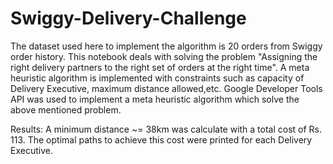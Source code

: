 # Swiggy-Delivery-Challenge
The dataset used here to implement the algorithm is 20 orders from Swiggy order history.
This notebook deals with solving the problem "Assigning the right delivery partners to the right set of orders at the right time".
A meta heuristic algorithm is implemented with constraints such as capacity of Delivery Executive, maximum distance allowed,etc.
Google Developer Tools API was used to implement a meta heuristic algorithm which solve the above mentioned problem.

Results:
A minimum distance ~= 38km was calculate with a total cost of Rs. 113.
The optimal paths to achieve this cost were printed for each Delivery Executive.
